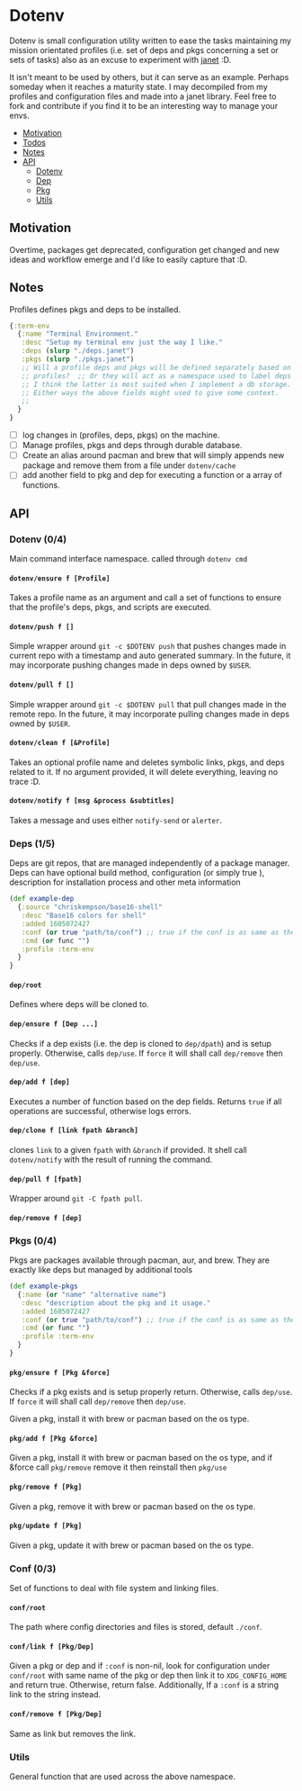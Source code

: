 # Dotenv

Dotenv is small configuration utility written to ease the tasks maintaining my
mission orientated profiles (i.e.  set of deps and pkgs concerning a set or
sets of tasks) also as an excuse to experiment with [janet](https://janet-lang.org/) :D.

It isn't meant to be used by others, but it can serve as an example. Perhaps
someday when it reaches a maturity state. I may decompiled from my profiles and
configuration files and made into a janet library.  Feel free to fork and
contribute if you find it to be an interesting way to manage your
envs.


- [Motivation](#motivation)
- [Todos](#todos)
- [Notes](#notes)
- [API](#api)
  - [Dotenv](#dotenv)
  - [Dep](#dep)
  - [Pkg](#pkg)
  - [Utils](#utils)

## Motivation 

Overtime, packages get deprecated, configuration get changed and new ideas and
workflow emerge and I'd like to easily capture that :D.

## Notes

Profiles defines pkgs and deps to be installed.

```clj
{:term-env 
  {:name "Terminal Environment."
   :desc "Setup my terminal env just the way I like."
   :deps (slurp "./deps.janet") 
   :pkgs (slurp "./pkgs.janet") 
   ;; Will a profile deps and pkgs will be defined separately based on 
   ;; profiles?  ;; Or they will act as a namespace used to label deps and pkgs? 
   ;; I think the latter is most suited when I implement a db storage.
   ;; Either ways the above fields might used to give some context.
   ;;
  }
}
```

- [ ] log changes in (profiles, deps, pkgs) on the machine.
- [ ] Manage profiles, pkgs and deps through durable database.
- [ ] Create an alias around pacman and brew that will simply appends new
  package and remove them from a file under `dotenv/cache`
- [ ] add another field to pkg and dep for executing a function or a array of
  functions.

## API

### Dotenv (0/4)

Main command interface namespace. called through `dotenv cmd`

#### `dotenv/ensure f [Profile]` 

Takes a profile name as an argument and call a set of functions to ensure that
the profile's deps, pkgs, and scripts are executed.

#### `dotenv/push f []`

Simple wrapper around `git -c $DOTENV push` that pushes changes made in current repo with
a timestamp  and auto generated summary. In the future, it may incorporate
pushing changes made in deps owned by `$USER`. 

#### `dotenv/pull f []`

Simple wrapper around `git -c $DOTENV pull` that pull changes made in the
remote repo. In the future, it may incorporate
pulling changes made in deps owned by `$USER`. 

#### `dotenv/clean f [&Profile]`

Takes an optional profile name and deletes symbolic links, pkgs, and deps
related to it. If no argument provided, it will delete everything, leaving no
trace :D.

#### `dotenv/notify f [msg &process &subtitles]`
Takes a message and uses either `notify-send` or `alerter`.

### Deps (1/5)

Deps are git repos, that are managed independently of a package manager. 
Deps can have optional build method, configuration (or simply true ),
description for installation process and other meta information

```clj
(def example-dep
  {:source "chriskempson/base16-shell"
   :desc "Base16 colors for shell"
   :added 1605072427
   :conf (or true "path/to/conf") ;; true if the conf is as same as the dep name.
   :cmd (or func "")
   :profile :term-env
  }
}
```

#### `dep/root`

Defines where deps will be cloned to.

#### `dep/ensure f [Dep ...]` 

Checks if a dep exists (i.e. the dep is cloned to `dep/dpath`) and is setup
properly. Otherwise, calls `dep/use`. If `force` it will shall call
`dep/remove` then `dep/use`.

#### `dep/add f [dep]` 

Executes a number of function based on the dep fields. Returns `true` if all
operations are successful, otherwise logs errors.

#### `dep/clone f [link fpath &branch]` 

clones `link` to a given `fpath` with `&branch` if provided. It shell call
`dotenv/notify` with the result of running the command.

#### `dep/pull f [fpath]` 

Wrapper around `git -C fpath pull`.

#### `dep/remove f [dep]` 

### Pkgs (0/4)

Pkgs are packages available through pacman, aur, and brew. They are exactly
like deps but managed by additional tools

```clj
(def example-pkgs
  {:name (or "name" "alternative name")
   :desc "description about the pkg and it usage."
   :added 1605072427
   :conf (or true "path/to/conf") ;; true if the conf is as same as the dep name.
   :cmd (or func "")
   :profile :term-env
  }
}

```

#### `pkg/ensure f [Pkg &force]`

Checks if a pkg exists and is setup properly return. Otherwise, calls `dep/use`. If
`force` it will shall call `dep/remove` then `dep/use`.

Given a pkg, install it with brew or pacman based on the os type.

#### `pkg/add f [Pkg &force]`

Given a pkg, install it with brew or pacman based on the os type, and if &force
call `pkg/remove` remove it then reinstall then `pkg/use` 

#### `pkg/remove f [Pkg]`

Given a pkg, remove it with brew or pacman based on the os type.

#### `pkg/update f [Pkg]`

Given a pkg, update it with brew or pacman based on the os type.

### Conf (0/3)

Set of functions to deal with file system and linking files.

#### `conf/root`

The path where config directories and files is stored, default `./conf`. 

#### `conf/link f [Pkg/Dep]`

Given a pkg or dep and if `:conf` is non-nil, look for configuration under
`conf/root` with same name of the pkg or dep then link it to `XDG_CONFIG_HOME`
and return true. Otherwise, return false.  Additionally,  If a `:conf` is a
string link to the string instead.

#### `conf/remove f [Pkg/Dep]`

Same as link but removes the link.

### Utils

General function that are used across the above namespace.

